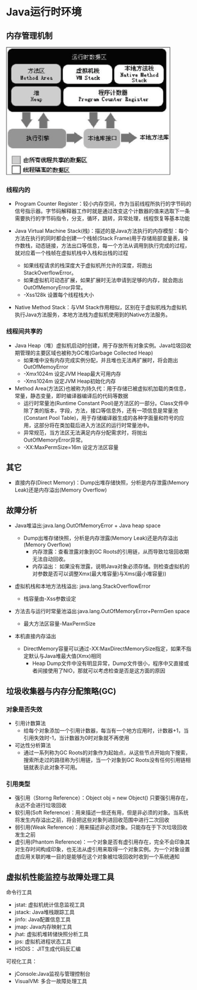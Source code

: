 # Java运行时环境

## 内存管理机制

![JVM内存管理](../../_images/jvm.png)

### 线程内的

* Program Counter Register：较小内存空间，作为当前线程所执行的字节码的信号指示器。字节码解释器工作时就是通过改变这个计数器的值来选取下一条需要执行的字节码指令，分支，循环，跳转，异常处理，线程恢复等基本功能
* Java Virtual Machine Stack(栈)：描述的是Java方法执行的内存模型：每个方法在执行的同时都会创建一个栈帧(Stack Frame)用于存储局部变量表，操作数栈，动态链接，方法出口等信息，每一个方法从调用到执行完成的过程，就对应着一个栈帧在虚拟机栈中入栈和出栈的过程

    * 如果线程请求的栈深度大于虚拟机所允许的深度，将跑出StackOverflowError。
    * 如果虚拟机可动态扩展，如果扩展时无法申请到足够的内存，就会跑出OutOfMemoryError异常。
    * -Xss128k 设置每个线程栈大小

* Native Method Stack：与VM Stack作用相似，区别在于虚拟机栈为虚拟机执行Java方法服务，本地方法栈为虚拟机使用到的Native方法服务。

### 线程间共享的

* Java Heap（堆）虚拟机启动时创建，用于存放所有对象实例。Java垃圾回收期管理的主要区域也被称为GC堆(Garbage Collected Heap)
    * 如果堆中没有内存完成实例分配，并且堆也无法再扩展时，将会跑出OutOfMemoyError
    * -Xmx1024m 设定JVM Heap最大可用内存
    * -Xms1024m 设定JVM Heap初始化内存
* Method Area(方法区)也被称为持久代：用于存储已被虚拟机加载的类信息，常量，静态变量，即时编译器编译后的代码等数据
    * 运行时常量池(Runtime Constant Pool)是方法区的一部分。Class文件中除了类的版本，字段，方法，接口等信息外，还有一项信息是常量池(Constant Pool Table)，用于存储编译器生成的各种字面量和符号的应用，这部分将在类加载后进入方法区的运行时常量池中。
    * 异常规范，当方法区无法满足内存分配需求时，将抛出OutOfMemoryError异常。
    * -XX:MaxPermSize=16m 设定方法区容量

## 其它

* 直接内存(Direct Memory)：Dump出堆存储快照，分析是内存泄露(Memory Leak)还是内存溢出(Memory Overflow)

## 故障分析

* Java堆溢出:java.lang.OutOfMemoryError + Java heap space
    * Dump出堆存储快照，分析是内存泄露(Memory Leak)还是内存溢出(Memory Overflow)
        * 内存泄露：查看泄露对象到GC Roots的引用链，从而导致垃圾回收期无法自动回收。
        * 内存溢出： 如果没有泄露，说明Java对象必须存储。则检查虚拟机的对参数是否可以调整Xmx(最大堆容量)与Xms(最小堆容量))

* 虚拟机栈和本地方法栈溢出: java.lang.StackOverflowError
    * 栈容量由-Xss参数设定

* 方法去与运行时常量池溢出:java.lang.OutOfMemoryError+PermGen space
    * 最大方法区容量-MaxPermSize

* 本机直接内存溢出
    * DirectMemory容量可以通过-XX:MaxDirectMemorySize指定，如果不指定默认与Java堆最大值(Xmx)相同
        * Heap Dump文件中没有明显异常，Dump文件很小，程序中又直接或者间接使用了NIO，那就可以考虑检查是否是这方面的原因

## 垃圾收集器与内存分配策略(GC)

### 对象是否失效

* 引用计数算法
    * 给每个对象添加一个引用计数器，每当有一个地方应用时，计数器+1，当引用失效时-1，当计数器为0时对象就不再使用
* 可达性分析算法
    * 通过一系列称为GC Roots的对象作为起始点，从这些节点开始向下搜索，搜索所走过的路径称为引用链，当一个对象到GC Roots没有任何引用链相链就表示此对象不可用。

### 引用类型

* 强引用（Storng Reference）：Object obj = new Object() 只要强引用存在，永远不会进行垃圾回收
* 软引用(Soft Reference)：用来描述一些还有用，但是非必须的对象。当系统将发生内存溢出之前，将会把这些对象列进回收范围中进行二次回收
* 弱引用(Weak Reference)：用来描述非必须对象。只能存在于下次垃圾回收发生之前
* 虚引用(Phantom Reference)：一个对象是否有虚引用存在，完全不会印象其对生存时间构成印象，也无法从虚引用来取得一个对象实例。为一个对象设置虚应用关联的唯一目的是能够在这个对象被垃圾回收时收到一个系统通知

## 虚拟机性能监控与故障处理工具

命令行工具

* jstat: 虚拟机统计信息监视工具
* jstack: Java堆栈跟踪工具
* jinfo: Java配置信息工具
* jmap: Java内存映射工具
* jhat: 虚拟机堆转储快照分析工具
* jps: 虚拟机进程状态工具
* HSDIS： JIT生成代码反汇编

可视化工具：

* jConsole:Java监视与管理控制台
* VisualVM: 多合一故障处理工具